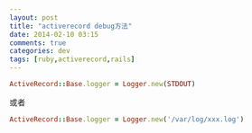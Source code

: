 ```yaml
---
layout: post
title: "activerecord debug方法"
date: 2014-02-10 03:15
comments: true
categories: dev
tags: [ruby,activerecord,rails]
---
```



```ruby
ActiveRecord::Base.logger = Logger.new(STDOUT)
```

或者

```ruby
ActiveRecord::Base.logger = Logger.new('/var/log/xxx.log')
```